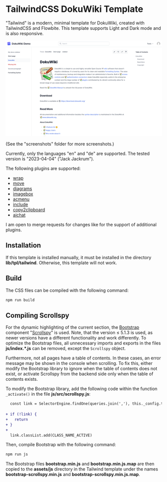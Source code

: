 # TailwindCSS DokuWiki Template

"Tailwind" is a modern, minimal template for DokuWiki, created with TailwindCSS and Flowbite.
This template supports Light and Dark mode and is also responsive.

![screenshot](./screenshots/screenshot-content.png)

(See the "screenshots" folder for more screenshots.)

Currently, only the languages "en" and "de" are supported.
The tested version is "2023-04-04" ("Jack Jackrum").

The following plugins are supported:
  * [wrap](https://www.dokuwiki.org/plugin%3Awrap)
  * [move](https://www.dokuwiki.org/plugin%3Amove)
  * [diagrams](https://www.dokuwiki.org/plugin%3Adiagrams)
  * [imagebox](https://www.dokuwiki.org/plugin%3Aimagebox)
  * [acmenu](https://www.dokuwiki.org/plugin%3Aacmenu)
  * [include](https://www.dokuwiki.org/plugin%3Ainclude)
  * [copy2clipboard](https://www.dokuwiki.org/plugin%3Acopy2clipboard)
  * [aichat](https://www.dokuwiki.org/plugin%3Aaichat)

I am open to merge requests for changes like for the support of additional plugins.

## Installation

If this template is installed manually, it must be installed in the directory **lib/tpl/tailwind**.
Otherwise, this template will not work.

## Build

The CSS files can be compiled with the following command:

```bash
npm run build
```

## Compiling Scrollspy

For the dynamic highlighting of the current section, the [Bootstrap](https://github.com/twbs/bootstrap) component "[Scrollspy](https://getbootstrap.com/docs/5.1.3/components/scrollspy/)" is used.
Note, that the version ≤ 5.1.3 is used, as newer versions have a different functionality and work differently.
To optimize the Bootstrap files, all unnecessary imports and exports in the files **js/index.\*.js** can be removed, except the `Scrollspy` object.

Furthermore, not all pages have a table of contents.
In these cases, an error message may be shown in the console when scrolling.
To fix this, either modify the Bootstrap library to ignore when the table of contents does not exist,
or activate Scrollspy from the backend side only when the table of contents exists.

To modify the Bootstrap library, add the following code within the function `_activate()` in the file **js/src/scrollspy.js**:

```diff
  const link = SelectorEngine.findOne(queries.join(','), this._config.target)

+ if (!link) {
+   return
+ }
+
  link.classList.add(CLASS_NAME_ACTIVE)
```

Then, compile Bootstrap with the following command:

```bash
npm run js
```

The Bootstrap files **bootstrap.min.js** and **bootstrap.min.js.map** are then copied to the **assets/js** directory in the Tailwind template under the names **bootstrap-scrollspy.min.js** and **bootstrap-scrollspy.min.js.map**.
